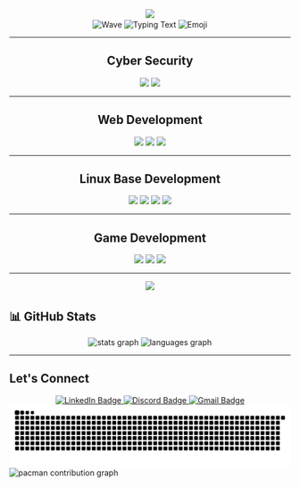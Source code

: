 <!--Animated Intro -->
<div align="center">
  <img height="470" src="https://i.pinimg.com/originals/c6/33/c2/c633c20ede82f0e0ced7d570dbe3a1f3.gif"  />
</div>

<!-- Name & Animated Intro -->
<div align="center">
  <img height="70" src="https://camo.githubusercontent.com/b676b05351a07be167a2abc0ce43a28e21c1e3b7dfaafdbfe39b11e139d454ac/68747470733a2f2f6d656469612e67697068792e636f6d2f6d656469612f334f586335694d345679624c7a4b416f42522f67697068792e676966" alt="Wave" />
  <img src="https://readme-typing-svg.demolab.com?font=Fira+Code&weight=600&pause=1000&center=true&vCenter=true&width=435&lines=+++++++++++++++++Hi%2C+I'm+Nethsara+Daheminda" alt="Typing Text" />
  <img height="70" src="https://camo.githubusercontent.com/7a94504569b436498bc9a595d68ed1a06689c81a00c3bedf0db451f2e769375b/68747470733a2f2f6d656469612e67697068792e636f6d2f6d656469612f3833773853677971665966465a3549476f462f67697068792e676966" alt="Emoji" />
</div>

---

<div align="center"><h2> Cyber Security</h2></div>
<div align="center">
  <img height="40" src="https://img.shields.io/badge/Python-000000.svg?style=for-the-badge&logo=python&logoColor=blue" />
  <img height="40" src="https://img.shields.io/badge/Kali%20Linux-000000.svg?style=for-the-badge&logo=kalilinux&logoColor=blue" />
</div>

---

<div align="center"><h2> Web Development</h2></div>
<div align="center">
  <img height="40" src="https://img.shields.io/badge/CSS-000000.svg?style=for-the-badge&logo=css3&logoColor=blue" />
  <img height="40" src="https://img.shields.io/badge/HTML5-000000.svg?style=for-the-badge&logo=html5&logoColor=blue" />
  <img height="40" src="https://img.shields.io/badge/JavaScript-000000.svg?style=for-the-badge&logo=javascript&logoColor=blue" />
</div>

---

<div align="center"><h2> Linux Base Development</h2></div>
<div align="center">
  <img height="40" src="https://img.shields.io/badge/Git-000000.svg?style=for-the-badge&logo=git&logoColor=blue" />
  <img height="40" src="https://img.shields.io/badge/C++-000000.svg?style=for-the-badge&logo=c%2B%2B&logoColor=blue" />
  <img height="40" src="https://img.shields.io/badge/VScode-000000.svg?style=for-the-badge&logo=visualstudiocode&logoColor=blue" />
  <img height="40" src="https://img.shields.io/badge/GitHub-000000.svg?style=for-the-badge&logo=github&logoColor=blue" />
</div>

---

<div align="center"><h2> Game Development</h2></div>
<div align="center">
  <img height="40" src="https://img.shields.io/badge/Unity-000000.svg?style=for-the-badge&logo=unity&logoColor=blue" />
  <img height="40" src="https://img.shields.io/badge/GitHub-000000.svg?style=for-the-badge&logo=github&logoColor=blue" />
  <img height="40" src="https://img.shields.io/badge/GoogleARCore-000000.svg?style=for-the-badge&logo=ARCore&logoColor=blue" />
</div>

---
<!-- Profie viwer -->
<div align="center">
  <img src="https://visitor-badge.laobi.icu/badge?page_id=TeaneX.TeaneX&"  />
</div>

## 📊 GitHub Stats
<div align="center">
  <img src="https://github-readme-stats.vercel.app/api?username=TeaneX&hide_title=false&hide_rank=false&show_icons=true&include_all_commits=true&count_private=true&disable_animations=false&theme=dracula&locale=en&hide_border=false&order=1" height="150" alt="stats graph"  />
  <img src="https://github-readme-stats.vercel.app/api/top-langs?username=TeaneX&locale=en&hide_title=false&layout=compact&card_width=320&langs_count=5&theme=dracula&hide_border=false&order=2" height="150" alt="languages graph"  />
</div>

---

## Let's Connect
<!-- Linkedin -->
<div align="center">
<a href="https://www.linkedin.com/in/nethsara-daheminda?utm_source=share&utm_campaign=share_via&utm_content=profile&utm_medium=android_app" target="_blank">
  <img src="https://img.shields.io/badge/LinkedIn-0A66C2?style=for-the-badge&logo=linkedin&logoColor=white" alt="LinkedIn Badge"/>
</a>
<!--Discord -->
<a href="https://discord.com/invite/1280419086316081247" target="_blank">
  <img src="https://img.shields.io/badge/Discord-5865F2?style=for-the-badge&logo=discord&logoColor=white" alt="Discord Badge"/>
</a>
  <!-- Gmail -->
 <a href="mailto:Teanex99@gmail.com">
  <img src="https://img.shields.io/badge/Gmail-D14836?style=for-the-badge&logo=gmail&logoColor=white" alt="Gmail Badge"/>
</a>
</div>

<!-- Snake Game -->
<img src="https://raw.githubusercontent.com/TeaneX/TeaneX/output/snake.svg" alt="Snake animation" />

<!-- pacman Game -->
<picture>
  <source media="(prefers-color-scheme: dark)" srcset="https://raw.githubusercontent.com/TeaneX/TeaneX/output/pacman-contribution-graph-dark.svg">
  <source media="(prefers-color-scheme: light)" srcset="https://raw.githubusercontent.com/TeaneX/TeaneX/output/pacman-contribution-graph.svg">
  <img alt="pacman contribution graph" src="https://raw.githubusercontent.com/TeaneX/TeaneX/output/pacman-contribution-graph.svg">
</picture>
